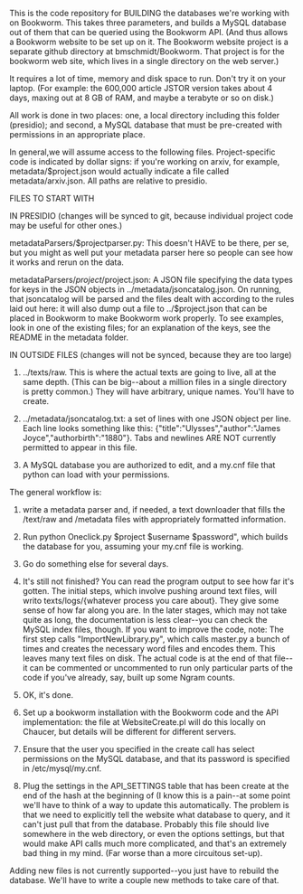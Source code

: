 This is the code repository for BUILDING the databases we're working with on Bookworm. This takes three parameters, and builds a MySQL database out of them that can be queried using the Bookworm API. (And thus allows a Bookworm website to be set up on it. The Bookworm website project is a separate github directory at bmschmidt/Bookworm. That project is for the bookworm web site, which lives in a single directory on the web server.)

It requires a lot of time, memory and disk space to run. Don't try it on your laptop. (For example: the 600,000 article JSTOR version takes about 4 days, maxing out at 8 GB of RAM, and maybe a terabyte or so on disk.)

All work is done in two places: one, a local directory including this folder (presidio); and second, a MySQL database that must be pre-created with permissions in an appropriate place.

In general,we will assume access to the following files. Project-specific code is indicated by dollar signs: if you're working on arxiv, for example, metadata/$project.json would actually indicate a file called metadata/arxiv.json. All paths are relative to presidio.

FILES TO START WITH

IN PRESIDIO (changes will be synced to git, because individual project code may be useful for other ones.)

metadataParsers/$projectparser.py: This doesn't HAVE to be there, per se, but you might as well put your metadata parser here so people can see how it works and rerun on the data.

metadataParsers/$project/$project.json: A JSON file specifying the data types for keys in the JSON objects in ../metadata/jsoncatalog.json. On running, that jsoncatalog will be parsed and the files dealt with according to the rules laid out here: it will also dump out a file to ../$project.json that can be placed in Bookworm to make Bookworm work properly. To see examples, look in one of the existing files; for an explanation of the keys, see the README in the metadata folder.

IN OUTSIDE FILES (changes will not be synced, because they are too large)

1) ../texts/raw. This is where the actual texts are going to live, all at the same depth. (This can be big--about a million files in a single directory is pretty common.) They will have arbitrary, unique names. You'll have to create. 

2) ../metadata/jsoncatalog.txt: a set of lines with one JSON object per line. Each line looks something like this: {"title":"Ulysses","author":"James Joyce","authorbirth":"1880"}. Tabs and newlines ARE NOT currently permitted to appear in this file.

3) A MySQL database you are authorized to edit, and a my.cnf file that python can load with your permissions.

The general workflow is:

1) write a metadata parser and, if needed, a text downloader that fills the /text/raw and /metadata files with appropriately formatted information.

2) Run python Oneclick.py $project $username $password", which builds the database for you, assuming your my.cnf file is working.

3) Go do something else for several days.

4) It's still not finished? You can read the program output to see how far it's gotten. The initial steps, which involve pushing around text files, will writo texts/logs/{whatever process you care about}. They give some sense of how far along you are. In the later stages, which may not take quite as long, the documentation is less clear--you can check the MySQL index files, though. If you want to improve the code, note: The first step calls "ImportNewLibrary.py", which calls master.py a bunch of times and creates the necessary word files and encodes them. This leaves many text files on disk. The actual code is at the end of that file--it can be commented or uncommented to run only particular parts of the code if you've already, say, built up some Ngram counts.

5) OK, it's done.

6) Set up a bookworm installation with the Bookworm code and the API implementation: the file at WebsiteCreate.pl will do this locally on Chaucer, but details will be different for different servers.

7) Ensure that the user you specified in the create call has select permissions on the MySQL database, and that its password is specified in /etc/mysql/my.cnf.

8) Plug the settings in the API_SETTINGS table that has been create at the end of the hash at the beginning of 
(I know this is a pain--at some point we'll have to think of a way to update this automatically. The problem is that we need to explicitly tell the website what database to query, and it can't just pull that from the database. Probably this file should live somewhere in the web directory, or even the options settings, but that would make API calls much more complicated, and that's an extremely bad thing in my mind. (Far worse than a more circuitous set-up).

Adding new files is not currently supported--you just have to rebuild the database. We'll have to write a couple new methods to take care of that.
